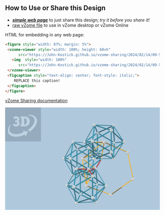 
## How to Use or Share this Design

 - [***simple web page***](<https://John-Kostick.github.io/vzome-sharing/2024/02/14/09-51-33-Study-2/>) to just share this design; *try it before you share it!*
 - [raw vZome file](<https://raw.githubusercontent.com/John-Kostick/vzome-sharing/main/2024/02/14/09-51-33-Study-2/Study-2.vZome>) to use in vZome desktop or vZome Online
 
 HTML for embedding in any web page:
 ```html
<figure style="width: 87%; margin: 5%">
  <vzome-viewer style="width: 100%; height: 60vh"
       src="https://John-Kostick.github.io/vzome-sharing/2024/02/14/09-51-33-Study-2/Study-2.vZome" >
    <img  style="width: 100%"
       src="https://John-Kostick.github.io/vzome-sharing/2024/02/14/09-51-33-Study-2/Study-2.png" >
  </vzome-viewer>
  <figcaption style="text-align: center; font-style: italic;">
     REPLACE this caption!
  </figcaption>
</figure>
 ```

[vZome Sharing documentation](https://vzome.github.io/vzome/sharing.html#how-it-works)

![Image](<Study-2.png>)

